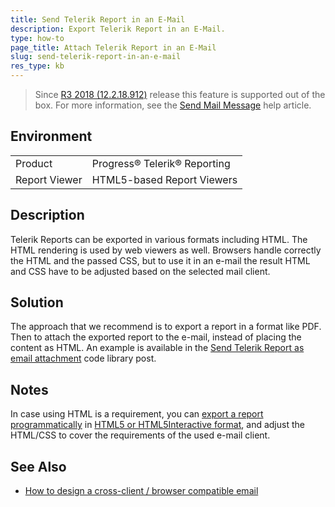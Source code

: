 ```yaml
---
title: Send Telerik Report in an E-Mail
description: Export Telerik Report in an E-Mail.
type: how-to
page_title: Attach Telerik Report in an E-Mail
slug: send-telerik-report-in-an-e-mail
res_type: kb
---
```


> Since [R3 2018 (12.2.18.912)](https://www.telerik.com/support/whats-new/reporting/release-history/progress-telerik-reporting-r3-2018-12-2-18-912) release this feature is supported out of the box. For more information, see the [Send Mail Message](../html5-report-viewer-send-mail) help article.

## Environment
<table>
	<tr>
		<td>Product</td>
		<td>Progress® Telerik® Reporting</td>
	</tr>
	<tr>
		<td>Report Viewer</td>
		<td>HTML5-based Report Viewers</td>
	</tr>
</table>

## Description

Telerik Reports can be exported in various formats including HTML. The HTML rendering is used by web viewers as well. Browsers handle correctly the HTML and the passed CSS, but to use it in an e-mail the result HTML and CSS have to be adjusted based on the selected mail client.

## Solution

The approach that we recommend is to export a report in a format like PDF. Then to attach the exported report to the e-mail, instead of placing the content as HTML. An example is available in the [Send Telerik Report as email attachment](https://www.telerik.com/support/code-library/send-telerik-report-as-email-attachment) code library post.

## Notes

In case using HTML is a requirement, you can [export a report programmatically](../programmatic-exporting-report) in [HTML5 or HTML5Interactive format](../configuring-rendering-extensions), and adjust the HTML/CSS to cover the requirements of the used e-mail client.

## See Also

* [How to design a cross-client / browser compatible email](http://stackoverflow.com/questions/1531630/how-to-design-a-cross-client-browser-compatible-email)
